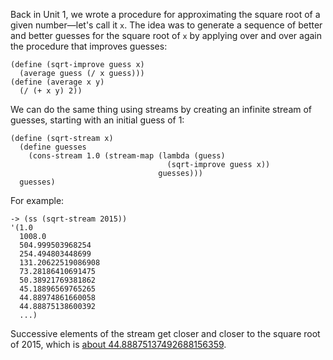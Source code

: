 Back in Unit 1, we wrote a procedure for approximating the square root
of a given number&mdash;let's call it `x`. The idea was to generate a sequence of better
and better guesses for the square root of `x` by applying over and over again
the procedure that improves guesses:

```
(define (sqrt-improve guess x)
  (average guess (/ x guess)))
(define (average x y)
  (/ (+ x y) 2))
```

We can do the same thing using streams by creating an infinite stream of guesses, starting with an initial guess of
1:

```
(define (sqrt-stream x)
  (define guesses 
    (cons-stream 1.0 (stream-map (lambda (guess) 
                                   (sqrt-improve guess x)) 
                                 guesses)))
  guesses)
```

For example:

```
-> (ss (sqrt-stream 2015))
'(1.0
  1008.0
  504.999503968254
  254.494803448699
  131.20622519086908
  73.28186410691475
  50.38921769381862
  45.18896569765265
  44.88974861660058
  44.88875138600392
  ...)
```

Successive elements of the stream get closer and closer to the square
root of 2015, which is [about 44.88875137492688156359](http://www.wolframalpha.com/input/?i=sqrt(2015)).

<!-- They get the point

Similarly, we used the following formula to approximate pi:

![](http://mitpress.mit.edu/sicp/full-text/book/ch3-Z-G-41.gif)

Now, let's calculate pi with an infinite stream:

```
(define (pi-summands n)
  (cons-stream (/ 1.0 n)
               (stream-map - (pi-summands (+ n 2)))))

(define pi-stream
  (scale-stream (partial-sums (pi-summands 1)) 4))
```

The first few elements look like this:

```
4.
2.666666666666667
3.466666666666667
2.8952380952380956
3.3396825396825403
2.9760461760461765
3.2837384837384844
3.017071817071818
```

As you can tell, the numbers are converging on pi&mdash;after looking at the first
eight elements, we know pi is somewhere between 3.28 and 3.02.

-->